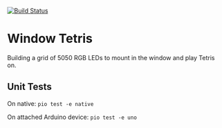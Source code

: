 [![Build Status](https://travis-ci.org/jedp/window-tetris.svg?branch=master)](https://travis-ci.org/jedp/window-tetris)

# Window Tetris

Building a grid of 5050 RGB LEDs to mount in the window and play Tetris on.

## Unit Tests

On native: `pio test -e native`

On attached Arduino device: `pio test -e uno`

